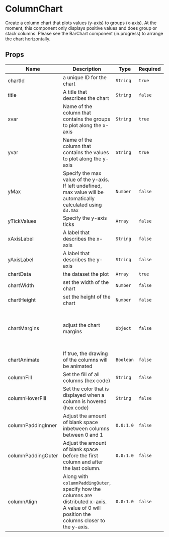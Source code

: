 # ColumnChart

Create a column chart that plots values (y-axis) to groups (x-axis). At the moment, this component only displays positive values and does group or stack columns. Please see the BarChart component (in.progress) to arrange the chart horizontally. 

## Props

<!-- @vuese:ColumnChart:props:start -->
|Name|Description|Type|Required|Default|
|---|---|---|---|---|
|chartId|a unique ID for the chart|`String`|`true`|-|
|title|A title that describes the chart|`String`|`false`|-|
|xvar|Name of the column that contains the groups to plot along the x-axis|`String`|`true`|-|
|yvar|Name of the column that contains the values to plot along the y-axis|`String`|`true`|-|
|yMax|Specify the max value of the y-axis. If left undefined, max value will be automatically calculated using `d3.max`|`Number`|`false`|-|
|yTickValues|Specify the y-axis ticks|`Array`|`false`|-|
|xAxisLabel|A label that describes the x-axis|`String`|`false`|-|
|yAxisLabel|A label that describes the y-axis|`String`|`false`|-|
|chartData|the dataset the plot|`Array`|`true`|-|
|chartWidth|set the width of the chart|`Number`|`false`|`675`|
|chartHeight|set the height of the chart|`Number`|`false`|`425`|
|chartMargins|adjust the chart margins|`Object`|`false`|`{ top: 15, right: 0, bottom: 60, left: 60 }`|
|chartAnimate|If true, the drawing of the columns will be animated|`Boolean`|`false`|true|
|columnFill|Set the fill of all columns (hex code)|`String`|`false`|`#6C85B5`|
|columnHoverFill|Set the color that is displayed when a column is hovered (hex code)|`String`|`false`|`#163D89`|
|columnPaddingInner|Adjust the amount of blank space inbetween columns between 0 and 1|`0.0:1.0`|`false`|`0.2`|
|columnPaddingOuter|Adjust the amount of blank space before the first column and after the last column.|`0.0:1.0`|`false`|`0.2`|
|columnAlign|Along with `columnPaddingOuter`, specify how the columns are distributed x-axis. A value of 0 will position the columns closer to the y-axis.|`0.0:1.0`|`false`|`0.5`|

<!-- @vuese:ColumnChart:props:end -->


